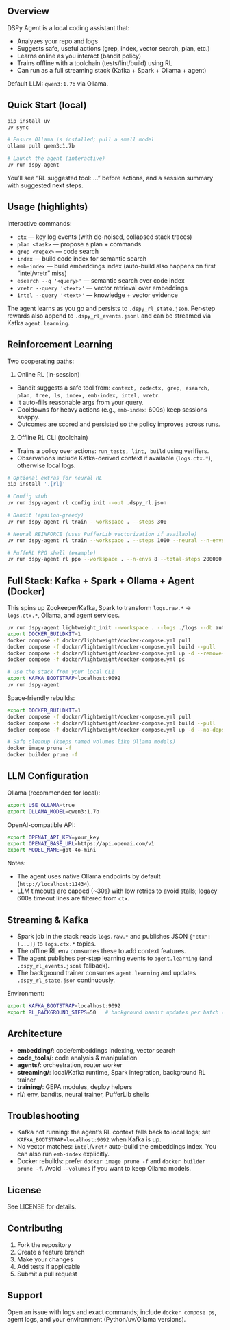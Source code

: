 ## Overview

DSPy Agent is a local coding assistant that:
- Analyzes your repo and logs
- Suggests safe, useful actions (grep, index, vector search, plan, etc.)
- Learns online as you interact (bandit policy)
- Trains offline with a toolchain (tests/lint/build) using RL
- Can run as a full streaming stack (Kafka + Spark + Ollama + agent)

Default LLM: `qwen3:1.7b` via Ollama.

## Quick Start (local)

```bash
pip install uv
uv sync

# Ensure Ollama is installed; pull a small model
ollama pull qwen3:1.7b

# Launch the agent (interactive)
uv run dspy-agent
```

You’ll see “RL suggested tool: …” before actions, and a session summary with suggested next steps.

## Usage (highlights)

Interactive commands:
- `ctx` — key log events (with de-noised, collapsed stack traces)
- `plan <task>` — propose a plan + commands
- `grep <regex>` — code search
- `index` — build code index for semantic search
- `emb-index` — build embeddings index (auto-build also happens on first “intel/vretr” miss)
- `esearch --q '<query>'` — semantic search over code index
- `vretr --query '<text>'` — vector retrieval over embeddings
- `intel --query '<text>'` — knowledge + vector evidence

The agent learns as you go and persists to `.dspy_rl_state.json`. Per-step rewards also append to `.dspy_rl_events.jsonl` and can be streamed via Kafka `agent.learning`.

## Reinforcement Learning

Two cooperating paths:

1) Online RL (in-session)
- Bandit suggests a safe tool from: `context, codectx, grep, esearch, plan, tree, ls, index, emb-index, intel, vretr`.
- It auto-fills reasonable args from your query.
- Cooldowns for heavy actions (e.g., `emb-index`: 600s) keep sessions snappy.
- Outcomes are scored and persisted so the policy improves across runs.

2) Offline RL CLI (toolchain)
- Trains a policy over actions: `run_tests, lint, build` using verifiers.
- Observations include Kafka-derived context if available (`logs.ctx.*`), otherwise local logs.

```bash
# Optional extras for neural RL
pip install '.[rl]'

# Config stub
uv run dspy-agent rl config init --out .dspy_rl.json

# Bandit (epsilon-greedy)
uv run dspy-agent rl train --workspace . --steps 300

# Neural REINFORCE (uses PufferLib vectorization if available)
uv run dspy-agent rl train --workspace . --steps 1000 --neural --n-envs 4

# PuffeRL PPO shell (example)
uv run dspy-agent rl ppo --workspace . --n-envs 8 --total-steps 200000
```

## Full Stack: Kafka + Spark + Ollama + Agent (Docker)

This spins up Zookeeper/Kafka, Spark to transform `logs.raw.*` → `logs.ctx.*`, Ollama, and agent services.

```bash
uv run dspy-agent lightweight_init --workspace . --logs ./logs --db auto
export DOCKER_BUILDKIT=1
docker compose -f docker/lightweight/docker-compose.yml pull
docker compose -f docker/lightweight/docker-compose.yml build --pull
docker compose -f docker/lightweight/docker-compose.yml up -d --remove-orphans
docker compose -f docker/lightweight/docker-compose.yml ps

# use the stack from your local CLI
export KAFKA_BOOTSTRAP=localhost:9092
uv run dspy-agent
```

Space‑friendly rebuilds:
```bash
export DOCKER_BUILDKIT=1
docker compose -f docker/lightweight/docker-compose.yml pull
docker compose -f docker/lightweight/docker-compose.yml build --pull
docker compose -f docker/lightweight/docker-compose.yml up -d --no-deps dspy-agent dspy-worker dspy-worker-backend dspy-worker-frontend dspy-router

# Safe cleanup (keeps named volumes like Ollama models)
docker image prune -f
docker builder prune -f
```

## LLM Configuration

Ollama (recommended for local):
```bash
export USE_OLLAMA=true
export OLLAMA_MODEL=qwen3:1.7b
```

OpenAI-compatible API:
```bash
export OPENAI_API_KEY=your_key
export OPENAI_BASE_URL=https://api.openai.com/v1
export MODEL_NAME=gpt-4o-mini
```

Notes:
- The agent uses native Ollama endpoints by default (`http://localhost:11434`).
- LLM timeouts are capped (~30s) with low retries to avoid stalls; legacy 600s timeout lines are filtered from `ctx`.

## Streaming & Kafka

- Spark job in the stack reads `logs.raw.*` and publishes JSON `{"ctx": [...]}` to `logs.ctx.*` topics.
- The offline RL env consumes these to add context features.
- The agent publishes per-step learning events to `agent.learning` (and `.dspy_rl_events.jsonl` fallback).
- The background trainer consumes `agent.learning` and updates `.dspy_rl_state.json` continuously.

Environment:
```bash
export KAFKA_BOOTSTRAP=localhost:9092
export RL_BACKGROUND_STEPS=50   # background bandit updates per batch (optional)
```

## Architecture

- **embedding/**: code/embeddings indexing, vector search
- **code_tools/**: code analysis & manipulation
- **agents/**: orchestration, router worker
- **streaming/**: local/Kafka runtime, Spark integration, background RL trainer
- **training/**: GEPA modules, deploy helpers
- **rl/**: env, bandits, neural trainer, PufferLib shells

## Troubleshooting

- Kafka not running: the agent’s RL context falls back to local logs; set `KAFKA_BOOTSTRAP=localhost:9092` when Kafka is up.
- No vector matches: `intel`/`vretr` auto-build the embeddings index. You can also run `emb-index` explicitly.
- Docker rebuilds: prefer `docker image prune -f` and `docker builder prune -f`. Avoid `--volumes` if you want to keep Ollama models.

## License

See LICENSE for details.

## Contributing

1. Fork the repository
2. Create a feature branch
3. Make your changes
4. Add tests if applicable
5. Submit a pull request

## Support

Open an issue with logs and exact commands; include `docker compose ps`, agent logs, and your environment (Python/uv/Ollama versions).
